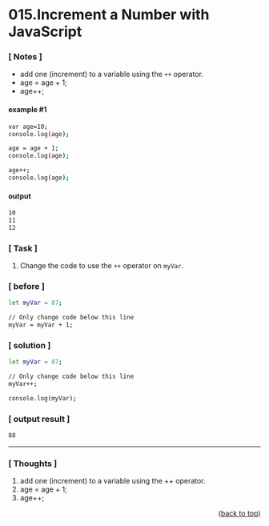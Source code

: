 <a name="topage"></a>

# 015.Increment a Number with JavaScript

### [ Notes ]
  * add one (increment) to a variable using the `++` operator.
  * age = age + 1;
  * age++;

#### example #1

```sh
var age=10;
console.log(age);

age = age + 1;
console.log(age);

age++;
console.log(age);
```

#### output
```sh
10
11
12
```

### [ Task ]
  1. Change the code to use the `++` operator on `myVar`.

### [ before ]

```sh
let myVar = 87;

// Only change code below this line
myVar = myVar + 1;
```

### [ solution ]

```sh
let myVar = 87;

// Only change code below this line
myVar++;

console.log(myVar);
```

### [ output result ]

```sh
88
```

-----

### [ Thoughts ]

  1. add one (increment) to a variable using the ++ operator.
  2. age = age + 1;
  3. age++;
  

<p align="right">(<a href="#topage">back to top</a>)</p>
<br/>
<br/>
